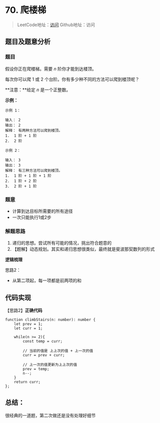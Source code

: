 # 70. 爬楼梯

> LeetCode地址：[访问](https://leetcode-cn.com/problems/climbing-stairs/) 
Github地址：访问

## 题目及题意分析

### 题目

假设你正在爬楼梯。需要 *n* 阶你才能到达楼顶。

每次你可以爬 1 或 2 个台阶。你有多少种不同的方法可以爬到楼顶呢？

**注意：**给定 *n* 是一个正整数。

**示例：**

```
示例 1：

输入： 2
输出： 2
解释： 有两种方法可以爬到楼顶。
1.  1 阶 + 1 阶
2.  2 阶

示例 2：

输入： 3
输出： 3
解释： 有三种方法可以爬到楼顶。
1.  1 阶 + 1 阶 + 1 阶
2.  1 阶 + 2 阶
3.  2 阶 + 1 阶
```

### 题意

- 计算到达目标所需要的所有途径
- 一次只能执行1或2步

### 解题思路

1. 递归的思想。尝试所有可能的情况，挑出符合题意的
2. 【题解】动态规划。其实和递归思想很类似，最终就是斐波那契数列的形式

**逻辑梳理**

思路2：

- 从第二项起，每一项都是前两项的和

## 代码实现

【思路2】**正确代码**

```tsx
function climbStairs(n: number): number {
    let prev = 1;
    let curr = 1;

    while(n >= 2){
        const temp = curr;

        // 当前的值是 上上次的值 + 上一次的值
        curr = prev + curr;

        // 上一次的值更新为上上次的值
        prev = temp;
        n--;
    }
    return curr;
};
```

## 总结：

很经典的一道题，第二次做还是没有处理好细节